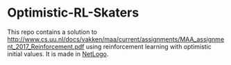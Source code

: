 # Optimistic-RL-Skaters

This repo contains a solution to <http://www.cs.uu.nl/docs/vakken/maa/current/assignments/MAA_assignment_2017_Reinforcement.pdf> using reinforcement learning with optimistic initial values. It is made in [NetLogo](https://ccl.northwestern.edu/netlogo/).
